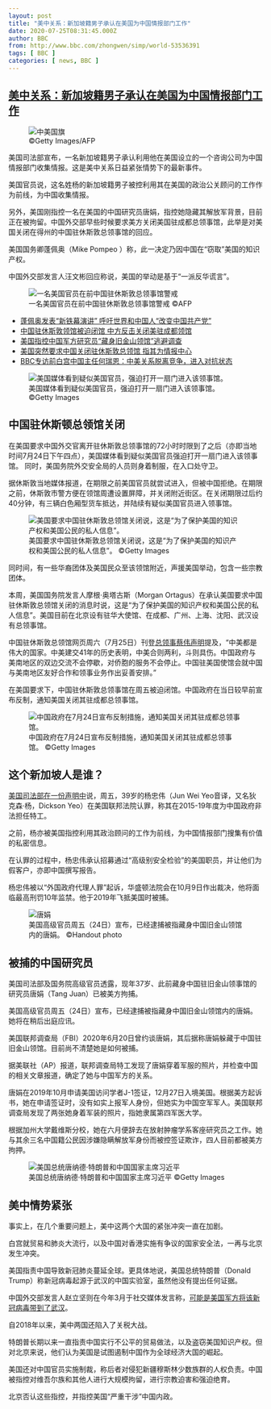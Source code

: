 ```yaml
---
layout: post
title: "美中关系：新加坡籍男子承认在美国为中国情报部门工作"
date: 2020-07-25T08:31:45.000Z
author: BBC
from: http://www.bbc.com/zhongwen/simp/world-53536391
tags: [ BBC ]
categories: [ news, BBC ]
---
```

<!--1595665905000-->
[美中关系：新加坡籍男子承认在美国为中国情报部门工作](http://www.bbc.com/zhongwen/simp/world-53536391)
------

<div>
<figure><img alt="中美国旗" src="https://ichef.bbci.co.uk/news/600/cpsprodpb/15576/production/_113641478_102dff19-1f45-4d14-841b-01f8f8f4b9f8.jpg" referrerpolicy="no-referrer"><br><figcaption> ©Getty Images/AFP</figcaption></figure><p class="story-body__introduction">美国司法部宣布，一名新加坡籍男子承认利用他在美国设立的一个咨询公司为中国情报部门收集情报。这是美中关系日益紧张情势下的最新事件。</p><p>美国官员说，这名姓杨的新加坡籍男子被控利用其在美国的政治公关顾问的工作作为前线，为中国收集情报。</p><p>另外，美国刚指控一名在美国的中国研究员唐娟，指控她隐藏其解放军背景，目前正在被拘留。中国外交部早些时候要求美方关闭美国驻成都总领事馆，此举是对美国关闭在得州的中国驻休斯敦总领事馆的回应。</p><p>美国国务卿蓬佩奥（Mike Pompeo ）称，此一决定乃因中国在“窃取”美国的知识产权。</p><p>中国外交部发言人汪文彬回应称说，美国的举动是基于“一派反华谎言”。</p><figure><img alt="一名美国官员在前中国驻休斯敦总领事馆警戒" src="https://ichef.bbci.co.uk/news/600/cpsprodpb/20DE/production/_113641480_acb7859a-a3e1-4025-af06-1d49063d3370.jpg" referrerpolicy="no-referrer"><br><figcaption>一名美国官员在前中国驻休斯敦总领事馆警戒 ©AFP</figcaption></figure><ul class="story-body__unordered-list"><li class="story-body__list-item"><a href="https://www.bbc.com/zhongwen/simp/world-53519761" class="story-body__link">蓬佩奥发表“新铁幕演讲” 呼吁世界和中国人“改变中国共产党”</a></li><li class="story-body__list-item"><a href="https://www.bbc.com/zhongwen/simp/chinese-news-53523279" class="story-body__link">中国驻休斯敦领馆被迫闭馆 中方反击关闭美驻成都领馆</a></li><li class="story-body__list-item"><a href="https://www.bbc.com/zhongwen/simp/world-53514135" class="story-body__link">美国指控中国军方研究员“藏身旧金山领馆”逃避调查</a></li><li class="story-body__list-item"><a href="https://www.bbc.com/zhongwen/simp/world-53496291" class="story-body__link">美国突然要求中国关闭驻休斯敦总领馆 指其为情报中心</a></li><li class="story-body__list-item"><a href="https://www.bbc.com/zhongwen/simp/world-52595793" class="story-body__link">BBC专访前白宫中国主任何瑞恩：中美关系脱离竞争，进入对抗状态</a></li></ul><figure><img alt="美国媒体看到疑似美国官员，强迫打开一扇门进入该领事馆。" src="https://ichef.bbci.co.uk/news/600/cpsprodpb/6EFE/production/_113641482_377132e2-21ee-4ff9-bb99-01723465192b.jpg" referrerpolicy="no-referrer"><br><figcaption>美国媒体看到疑似美国官员，强迫打开一扇门进入该领事馆。 ©Getty Images</figcaption></figure><h2 class="story-body__crosshead">中国驻休斯顿总领馆关闭</h2><p>在美国要求中国外交官离开驻休斯敦总领事馆的72小时时限到了之后（亦即当地时间7月24日下午四点），美国媒体看到疑似美国官员强迫打开一扇门进入该领事馆。 同时，美国务院外交安全局的人员则身着制服，在入口处守卫。</p><p>据休斯敦当地媒体报道，在期限之前美国官员就尝试进入，但被中国拒绝。在期限之前，休斯敦市警方便在领馆周遭设置屏障，并关闭附近街区。在关闭期限过后约40分钟，有三辆白色厢型货车抵达，并陆续有疑似美国官员进入领事馆。</p><figure><img alt="美国要求中国驻休斯敦总领馆关闭说，这是“为了保护美国的知识产权和美国公民的私人信息”。" src="https://ichef.bbci.co.uk/news/600/cpsprodpb/960E/production/_113641483_whatsubject.jpg" referrerpolicy="no-referrer"><br><figcaption>美国要求中国驻休斯敦总领馆关闭说，这是“为了保护美国的知识产权和美国公民的私人信息”。 ©Getty Images</figcaption></figure><p>同时间，有一些华裔团体及美国民众至该领馆附近，声援美国举动，包含一些宗教团体。</p><p>本周，美国国务院发言人摩根·奥塔古斯（Morgan Ortagus）在承认美国要求中国驻休斯敦总领馆关闭的消息时说，这是“为了保护美国的知识产权和美国公民的私人信息”。美国目前在北京设有驻华大使馆、在成都、广州、上海、沈阳、武汉设有总领事馆。</p><p>中国驻休斯敦总领馆网页周六（7月25日）刊登<a href="http://houston.china-consulate.org/chn/zlgxw/t1800639.htm" class="story-body__link-external">总领事蔡伟声明</a>提及，“中美都是伟大的国家。中美建交41年的历史表明，中美合则两利，斗则具伤。中国政府与美南地区的双边交流不会停歇，对侨胞的服务不会停止。中国驻美国使馆会就中国与美南地区友好合作和领事业务作出妥善安排。”</p><p>在美国要求下，中国驻休斯敦总领事馆在周五被迫闭馆。中国政府在当日较早前宣布反制，通知美国关闭其驻成都总领事馆。</p><figure><img alt="中国政府在7月24日宣布反制措施，通知美国关闭其驻成都总领事馆。" src="https://ichef.bbci.co.uk/news/600/cpsprodpb/9632/production/_113605483_gettyimages-1257889036.jpg" referrerpolicy="no-referrer"><br><figcaption>中国政府在7月24日宣布反制措施，通知美国关闭其驻成都总领事馆。 ©Getty Images</figcaption></figure><h2 class="story-body__crosshead">这个新加坡人是谁？</h2><p><a href="https://www.justice.gov/opa/pr/singaporean-national-pleads-guilty-acting-united-states-illegal-agent-chinese-intelligence" class="story-body__link-external">美国司法部在一份声明中</a>说，周五，39岁的杨忠伟（Jun Wei Yeo音译，又名狄克森·杨，Dickson Yeo）在美国联邦法院认罪，称其在2015-19年度为中国政府非法担任特工。</p><p>之前，杨亦被美国指控利用其政治顾问的工作为前线，为中国情报部门搜集有价值的私密信息。</p><p>在认罪的过程中，杨忠伟承认招募通过“高级别安全检验”的美国职员，并让他们为假客户，亦即中国撰写报告。</p><p>杨忠伟被以“外国政府代理人罪”起诉，华盛顿法院会在10月9日作出裁决，他将面临最高刑罚10年监禁。他于2019年飞抵美国时被捕。</p><figure><img alt="唐娟" src="https://ichef.bbci.co.uk/news/600/cpsprodpb/105EB/production/_113615076_tangjuan.png" referrerpolicy="no-referrer"><br><figcaption>美国高级官员周五（24日）宣布，已经逮捕被指藏身中国旧金山领馆内的唐娟。 ©Handout photo</figcaption></figure><h2 class="story-body__crosshead">被捕的中国研究员</h2><p>美国司法部及国务院高级官员透露，现年37岁、此前藏身中国驻旧金山领事馆的研究员唐娟（Tang Juan）已被美方拘捕。</p><p>美国高级官员周五（24日）宣布，已经逮捕被指藏身中国旧金山领馆内的唐娟。她将在稍后出庭应讯。</p><p>美国联邦调查局（FBI）2020年6月20日曾约谈唐娟，其后据称唐娟躲藏于中国驻旧金山领馆。目前尚不清楚她是如何被捕。</p><p>据美联社（AP）报道，联邦调查局特工发现了唐娟穿着军服的照片，并检查中国的相关文章报道，确定了她与中国军方的关系。</p><p>唐娟在2019年10月申请美国访问学者J-1签证，12月27日入境美国。根据美方起诉书，她在申请签证时，没有如实上报军人身份，但她实为中国空军军人。美国联邦调查局发现了两张她身着军装的照片，指她隶属第四军医大学。</p><p>根据加州大学戴维斯分校，她在六月便辞去在放射肿瘤学系客座研究员之工作。她与其余三名中国籍公民因涉嫌隐瞒解放军身份而被控签证欺诈，四人目前都被美方拘押。</p><figure><img alt="美国总统唐纳德·特朗普和中国国家主席习近平" src="https://ichef.bbci.co.uk/news/600/cpsprodpb/E5BB/production/_113611885_gettyimages-849019836.jpg" referrerpolicy="no-referrer"><br><figcaption>美国总统唐纳德·特朗普和中国国家主席习近平 ©Getty Images</figcaption></figure><h2 class="story-body__crosshead">美中情势紧张</h2><p>事实上，在几个重要问题上，美中这两个大国的紧张冲突一直在加剧。</p><p>白宫就贸易和肺炎大流行，以及中国对香港实施有争议的国家安全法，一再与北京发生冲突。</p><p>美国指责中国导致新冠肺炎蔓延全球。更具体地说，美国总统特朗普（Donald Trump）称新冠病毒起源于武汉的中国实验室，虽然他没有提出任何证据。</p><p>中国外交部发言人赵立坚则在今年3月于社交媒体发言称，<a href="https://www.bbc.com/zhongwen/trad/world-51872515" class="story-body__link">可能是美国军方将该新冠病毒带到了武汉</a>。</p><p>自2018年以来，美中两国还陷入了关税大战。</p><p>特朗普长期以来一直指责中国实行不公平的贸易做法，以及盗窃美国知识产权。但对北京来说，他们认为美国是试图遏制中国作为全球经济大国的崛起。</p><p>美国还对中国官员实施制裁，称后者对侵犯新疆穆斯林少数族群的人权负责。中国被指控对维吾尔族和其他人进行大规模拘留，进行宗教迫害和强迫绝育。</p><p>北京否认这些指控，并指控美国“严重干涉”中国内政。</p>
</div>
